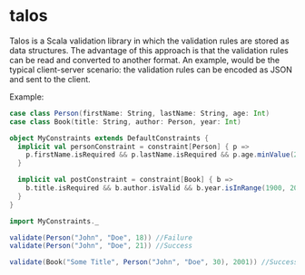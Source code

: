 # talos

Talos is a Scala validation library in which the validation rules are stored as data structures. The advantage of this 
approach is that the validation rules can be read and converted to another format. An example, would be the typical 
client-server scenario: the validation rules can be encoded as JSON and sent to the client.

Example:

```scala
case class Person(firstName: String, lastName: String, age: Int)
case class Book(title: String, author: Person, year: Int)
```

```scala
object MyConstraints extends DefaultConstraints {
  implicit val personConstraint = constraint[Person] { p =>
    p.firstName.isRequired && p.lastName.isRequired && p.age.minValue(21)
  }

  implicit val postConstraint = constraint[Book] { b =>
    b.title.isRequired && b.author.isValid && b.year.isInRange(1900, 2030)
  }
}
```

```scala
import MyConstraints._

validate(Person("John", "Doe", 18)) //Failure
validate(Person("John", "Doe", 21)) //Success

validate(Book("Some Title", Person("John", "Doe", 30), 2001)) //Success
```
